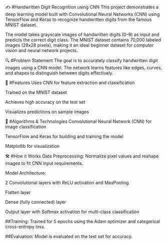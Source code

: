 ✍️ #Handwritten Digit Recognition using CNN
This project demonstrates a deep learning model built with Convolutional Neural Networks (CNN) using TensorFlow and Keras to recognize handwritten digits from the famous MNIST dataset.

The model takes grayscale images of handwritten digits (0–9) as input and predicts the correct digit class. The MNIST dataset contains 70,000 labeled images (28x28 pixels), making it an ideal beginner dataset for computer vision and neural network projects.

🔍 #Problem Statement
The goal is to accurately classify handwritten digit images using a CNN model. The network learns features like edges, curves, and shapes to distinguish between digits effectively.

🚀 #Features
Uses CNN for feature extraction and classification

Trained on the MNIST dataset

Achieves high accuracy on the test set

Visualizes predictions on sample images

🧠 #Algorithms & Technologies
Convolutional Neural Network (CNN) for image classification

TensorFlow and Keras for building and training the model

Matplotlib for visualization

🛠️ #How it Works
Data Preprocessing:
Normalize pixel values and reshape images to fit CNN input requirements.

Model Architecture:

2 Convolutional layers with ReLU activation and MaxPooling

Flatten layer

Dense (fully connected) layer

Output layer with Softmax activation for multi-class classification

##Training:
Trained for 5 epochs using the Adam optimizer and categorical cross-entropy loss.

##Evaluation:
Model is evaluated on the test set for accuracy.
